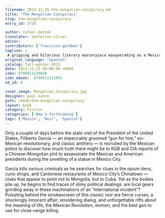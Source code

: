 ```yaml
---
filename: 2013-11-25-the-mongolian-conspiracy.md
title: "The Mongolian Conspiracy"
slug: the-mongolian-conspiracy
entry_id: 3720

author: rafael-bernal
translator: katherine-silver
editor: 
contributors: ['francisco-goldman']
tagline: |
 A gripping and hilarious literary masterpiece masquerading as a Mexico City crime novel
original_language: "Spanish"
catalog: fall-winter-2013
date: 2013-11-25 00:00:00 +0000 
isbn: 9780811220668
isbn_ebook:  9780811221955
nd_id: 0

cover_image: Mongolian_Conspiracy.jpg
designer: paul-sahre
path: /book/the-mongolian-conspiracy
layout: book
category: Fiction
categories: ['New & Forthcoming']
tags: ['Mexico', 'Noir', 'Spanish']
---
```

Only a couple of days before the state visit of the President of the United States, Filiberto García — an impeccably groomed “gun for hire,” ex–Mexican revolutionary, and classic antihero — is recruited by the Mexican police to discover how much truth there might be to KGB and CIA reports of a Chinese-Mongolian plot to assassinate the Mexican and American presidents during the unveiling of a statue in Mexico City.

García kills various criminals as he searches for clues in the opium dens, curio shops, and Cantonese restaurants of Mexico City’s Chinatown — clues that appear to point not to Mongolia, but to Cuba. Yet as the bodies pile up, he begins to find traces of slimy political dealings: are local gears grinding away in these machinations of an “international incident”? Pulsating behind the smokescreen of this classic noir are fierce curses, a shockingly innocent affair, smoldering dialog, and unforgettable riffs about the meaning of life, the Mexican Revolution, women, and the best gun to use for close-range killing.





